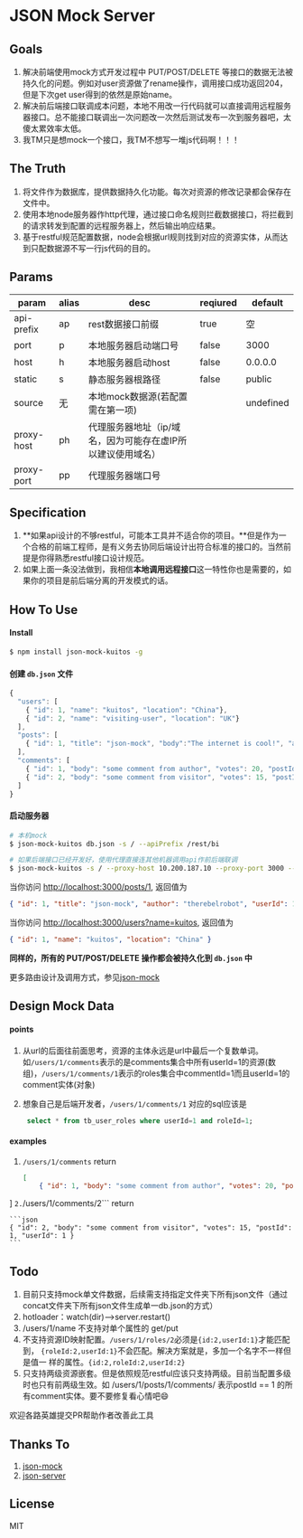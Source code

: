 # JSON Mock Server

## Goals

1. 解决前端使用mock方式开发过程中 PUT/POST/DELETE 等接口的数据无法被持久化的问题。例如对user资源做了rename操作，调用接口成功返回204，但是下次get user得到的依然是原始name。
2. 解决前后端接口联调成本问题，本地不用改一行代码就可以直接调用远程服务器接口。总不能接口联调出一次问题改一次然后测试发布一次到服务器吧，太傻太累效率太低。
3. 我TM只是想mock一个接口，我TM不想写一堆js代码啊！！！

## The Truth
1. 将文件作为数据库，提供数据持久化功能。每次对资源的修改记录都会保存在文件中。
2. 使用本地node服务器作http代理，通过接口命名规则拦截数据接口，将拦截到的请求转发到配置的远程服务器上，然后输出响应结果。
3. 基于restful规范配置数据，node会根据url规则找到对应的资源实体，从而达到只配数据源不写一行js代码的目的。

## Params
| param  | alias  | desc  | reqiured |default |
| -------------- | ---------------| ------------- | ---------- | ----|
| api-prefix | ap | rest数据接口前缀 | true| 空 |
| port | p | 本地服务器启动端口号 | false |3000 |
| host | h | 本地服务器启动host | false| 0.0.0.0 |
| static | s | 静态服务器根路径 | false | public |
| source | 无 | 本地mock数据源(若配置需在第一项) | | undefined |
| proxy-host | ph | 代理服务器地址（ip/域名，因为可能存在虚IP所以建议使用域名） ||
| proxy-port | pp | 代理服务器端口号 | |

## Specification
1. **如果api设计的不够restful，可能本工具并不适合你的项目。**但是作为一个合格的前端工程师，是有义务去协同后端设计出符合标准的接口的。当然前提是你得熟悉restful接口设计规范。
2. 如果上面一条没法做到，我相信**本地调用远程接口**这一特性你也是需要的，如果你的项目是前后端分离的开发模式的话。

## How To Use

#### Install

```bash
$ npm install json-mock-kuitos -g
```

#### 创建 `db.json` 文件

```javascript
{
  "users": [
    { "id": 1, "name": "kuitos", "location": "China"},
    { "id": 2, "name": "visiting-user", "location": "UK"}
  ],
  "posts": [
    { "id": 1, "title": "json-mock", "body":"The internet is cool!", "author": "therebelrobot", "userId": 1 }
  ],
  "comments": [
    { "id": 1, "body": "some comment from author", "votes": 20, "postId": 1, "userId": 1 },
    { "id": 2, "body": "some comment from visitor", "votes": 15, "postId": 1, "userId": 2 }
  ]
}
```

#### 启动服务器

```bash
# 本机mock
$ json-mock-kuitos db.json -s / --apiPrefix /rest/bi

# 如果后端接口已经开发好，使用代理直接连其他机器调用api作前后端联调
$ json-mock-kuitos -s / --proxy-host 10.200.187.10 --proxy-port 3000 --api-prefix /rest/bi
```

当你访问 [http://localhost:3000/posts/1](http://localhost:3000/posts/1), 返回值为

```json
{ "id": 1, "title": "json-mock", "author": "therebelrobot", "userId": 1 }
```
当你访问 [http://localhost:3000/users?name=kuitos](http://localhost:3000/users?name=kuitos), 返回值为

```json
{ "id": 1, "name": "kuitos", "location": "China" }
```

**同样的，所有的 PUT/POST/DELETE 操作都会被持久化到 `db.json` 中**

更多路由设计及调用方式，参见[json-mock](https://github.com/kuitos/json-mock)

## Design Mock Data
#### points
1. 从url的后面往前面思考，资源的主体永远是url中最后一个复数单词。  
	如```/users/1/comments```表示的是comments集合中所有userId=1的资源(数组)，```/users/1/comments/1```表示的roles集合中commentId=1而且userId=1的comment实体(对象)
2. 想象自己是后端开发者，```/users/1/comments/1``` 对应的sql应该是

	```sql
	 select * from tb_user_roles where userId=1 and roleId=1;
	```

#### examples
1. ```/users/1/comments```  return 
	
	```json
	[
    	{ "id": 1, "body": "some comment from author", "votes": 20, "postId": 1, "userId": 1 }
  ]
	```
2. ```/users/1/comments/2```
	return
	
	```json
	{ "id": 2, "body": "some comment from visitor", "votes": 15, "postId": 1, "userId": 1 }
	```


## Todo
1. 目前只支持mock单文件数据，后续需支持指定文件夹下所有json文件（通过concat文件夹下所有json文件生成单一db.json的方式）
2. hotloader：watch(dir)-->server.restart()
3. /users/1/name 不支持对单个属性的 get/put
4. 不支持资源ID映射配置。```/users/1/roles/2```必须是```{id:2,userId:1}```才能匹配到，	```{roleId:2,userId:1}```不会匹配。解决方案就是，多加一个名字不一样但是值一	样的属性。```{id:2,roleId:2,userId:2}```  
5. 只支持两级资源嵌套。但是依照规范restful应该只支持两级。目前当配置多级时也只有前两级生效。如 /users/1/posts/1/comments/ 表示postId == 1 的所有comment实体。要不要修复看心情吧😄

欢迎各路英雄提交PR帮助作者改善此工具

## Thanks To
1. [json-mock](https://github.com/kuitos/json-mock)
2. [json-server](https://github.com/typicode/json-server)

## License

MIT
